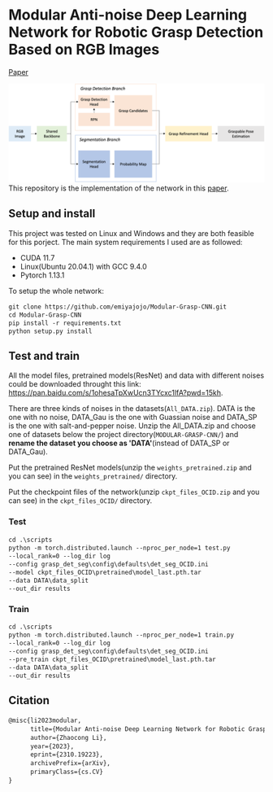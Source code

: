 # Modular Anti-noise Deep Learning Network for Robotic Grasp Detection Based on RGB Images
[Paper](https://doi.org/10.48550/arXiv.2310.19223)

<img 
    src="Pics\Figure2.png"
    alt="The architecture of the whole network"/>
This repository is the implementation of the network in this [paper](https://doi.org/10.48550/arXiv.2310.19223).
## Setup and install
This project was tested on Linux and Windows and they are both feasible for this porject. The main system requirements I used are as followed:
- CUDA 11.7
- Linux(Ubuntu 20.04.1) with GCC 9.4.0
- Pytorch 1.13.1

To setup the whole network:
```shell
git clone https://github.com/emiyajojo/Modular-Grasp-CNN.git
cd Modular-Grasp-CNN
pip install -r requirements.txt
python setup.py install
```

## Test and train
All the model files, pretrained models(ResNet) and data with different noises could be downloaded throught this link: https://pan.baidu.com/s/1ohesaTpXwUcn3TYcxc1lfA?pwd=15kh.

There are three kinds of noises in the datasets(`All_DATA.zip`). DATA is the one with no noise, DATA_Gau is the one with Guassian noise and DATA_SP is the one with salt-and-pepper noise. Unzip the All_DATA.zip and choose one of datasets below the project directory(`MODULAR-GRASP-CNN/`) and **rename the dataset you choose as 'DATA'**(instead of DATA_SP or DATA_Gau). 

Put the pretrained ResNet models(unzip the `weights_pretrained.zip` and you can see) in the `weights_pretrained/` directory.

Put the checkpoint files of the network(unzip `ckpt_files_OCID.zip` and you can see) in the `ckpt_files_OCID/` directory.
### Test
```shell
cd .\scripts
python -m torch.distributed.launch --nproc_per_node=1 test.py
--local_rank=0 --log_dir log
--config grasp_det_seg\config\defaults\det_seg_OCID.ini
--model ckpt_files_OCID\pretrained\model_last.pth.tar
--data DATA\data_split
--out_dir results
```

### Train
```shell
cd .\scripts
python -m torch.distributed.launch --nproc_per_node=1 train.py
--local_rank=0 --log_dir log
--config grasp_det_seg\config\defaults\det_seg_OCID.ini
--pre_train ckpt_files_OCID\pretrained\model_last.pth.tar
--data DATA\data_split
--out_dir results
```

## Citation
```latex
@misc{li2023modular,
      title={Modular Anti-noise Deep Learning Network for Robotic Grasp Detection Based on RGB Images}, 
      author={Zhaocong Li},
      year={2023},
      eprint={2310.19223},
      archivePrefix={arXiv},
      primaryClass={cs.CV}
}
```




